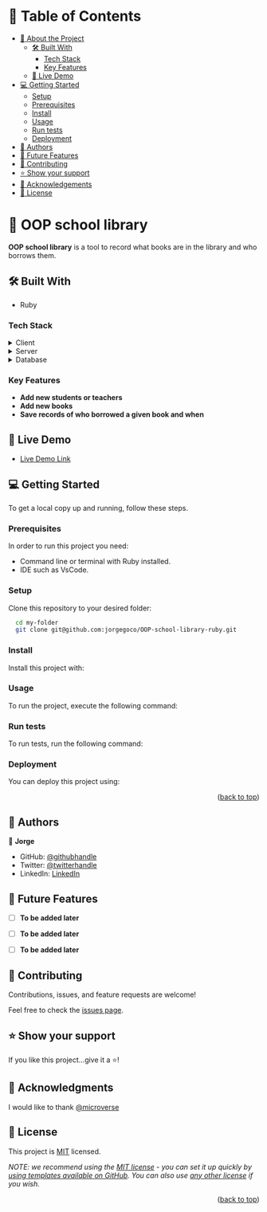 <a name="readme-top"></a>

# 📗 Table of Contents

- [📖 About the Project](#about-project)
  - [🛠 Built With](#built-with)
    - [Tech Stack](#tech-stack)
    - [Key Features](#key-features)
  - [🚀 Live Demo](#live-demo)
- [💻 Getting Started](#getting-started)
  - [Setup](#setup)
  - [Prerequisites](#prerequisites)
  - [Install](#install)
  - [Usage](#usage)
  - [Run tests](#run-tests)
  - [Deployment](#triangular_flag_on_post-deployment)
- [👥 Authors](#authors)
- [🔭 Future Features](#future-features)
- [🤝 Contributing](#contributing)
- [⭐️ Show your support](#support)
- [🙏 Acknowledgements](#acknowledgements)
- [📝 License](#license)


# 📖 OOP school library <a name="about-project"></a>

**OOP school library** is a tool to record what books are in the library and who borrows them.

## 🛠 Built With <a name="built-with"></a>

- Ruby

### Tech Stack <a name="tech-stack"></a>

<details>
  <summary>Client</summary>
</details>

<details>
  <summary>Server</summary>
</details>

<details>
<summary>Database</summary>
</details>

### Key Features <a name="key-features"></a>

- **Add new students or teachers**
- **Add new books**
- **Save records of who borrowed a given book and when**


## 🚀 Live Demo <a name="live-demo"></a>

- [Live Demo Link](https://github.com/jorgegoco/OOP-school-library-ruby)


## 💻 Getting Started <a name="getting-started"></a>

To get a local copy up and running, follow these steps.

### Prerequisites

In order to run this project you need:

- Command line or terminal with Ruby installed.
- IDE such as VsCode. 

### Setup

Clone this repository to your desired folder:


```sh
  cd my-folder
  git clone git@github.com:jorgegoco/OOP-school-library-ruby.git
```

### Install

Install this project with:

<!--
Example command:

```sh
  cd my-project
  gem install
```
--->

### Usage

To run the project, execute the following command:

<!--
Example command:

```sh
  rails server
```
--->

### Run tests

To run tests, run the following command:

<!--
Example command:

```sh
  bin/rails test test/models/article_test.rb
```
--->

### Deployment

You can deploy this project using:

<!--
Example:

```sh

```
 -->

 <p align="right">(<a href="#readme-top">back to top</a>)</p>

## 👥 Authors <a name="authors"></a>

👤 **Jorge**

- GitHub: [@githubhandle](https://github.com/jorgegoco)
- Twitter: [@twitterhandle](https://twitter.com/JorgeGo78017548)
- LinkedIn: [LinkedIn](https://www.linkedin.com/in/jorgegoco/)


## 🔭 Future Features <a name="future-features"></a>

- [ ] **To be added later**
- [ ] **To be added later**
- [ ] **To be added later**


## 🤝 Contributing <a name="contributing"></a>

Contributions, issues, and feature requests are welcome!

Feel free to check the [issues page](https://github.com/jorgegoco/OOP-school-library-ruby/issues).


## ⭐️ Show your support <a name="support"></a>

If you like this project...give it a ⭐️!


## 🙏 Acknowledgments <a name="acknowledgements"></a>

I would like to thank [@microverse](https://www.microverse.org/)


## 📝 License <a name="license"></a>

This project is [MIT](./MIT.md) licensed.

_NOTE: we recommend using the [MIT license](https://choosealicense.com/licenses/mit/) - you can set it up quickly by [using templates available on GitHub](https://docs.github.com/en/communities/setting-up-your-project-for-healthy-contributions/adding-a-license-to-a-repository). You can also use [any other license](https://choosealicense.com/licenses/) if you wish._

<p align="right">(<a href="#readme-top">back to top</a>)</p>
